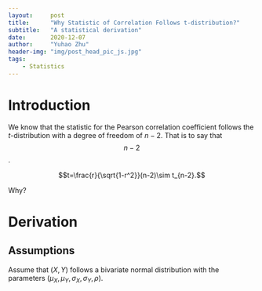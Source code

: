 ```yaml
---
layout:     post
title:      "Why Statistic of Correlation Follows t-distribution?"
subtitle:   "A statistical derivation"
date:       2020-12-07
author:     "Yuhao Zhu"
header-img: "img/post_head_pic_js.jpg"
tags:
    - Statistics
---
```



# Introduction
We know that the statistic for the Pearson correlation coefficient follows the *t*-distribution with a degree of freedom of $n-2$. That is to say that $$n-2$$.

$$t=\frac{r}{\sqrt{1-r^2}}(n-2)\sim t_{n-2}.$$

Why?

# Derivation
## Assumptions
Assume that $(X, Y)$ follows a bivariate normal distribution with the parameters $(\mu_X, \mu_Y, \sigma_X, \sigma_Y, \rho)$.